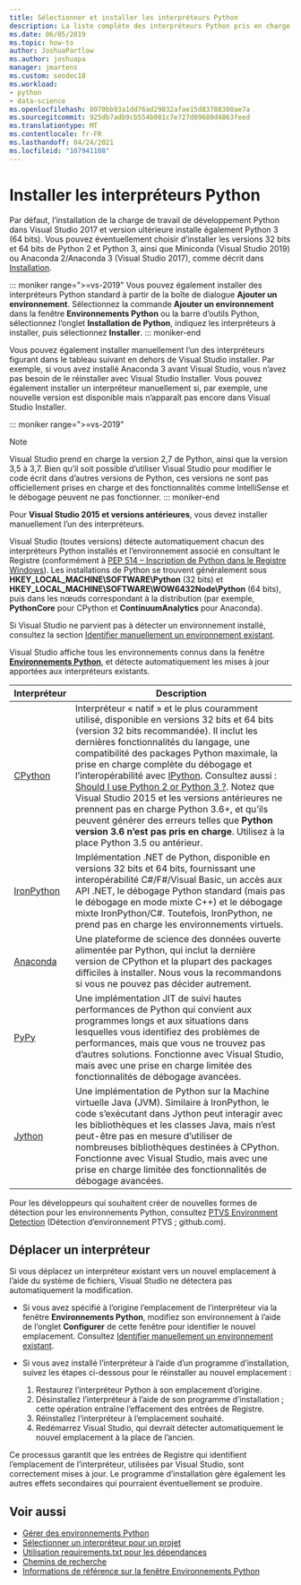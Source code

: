 ```yaml
---
title: Sélectionner et installer les interpréteurs Python
description: La liste complète des interpréteurs Python pris en charge dans Visual Studio, accompagnée d’instructions brèves pour trouver les programmes d’installation associés.
ms.date: 06/05/2019
ms.topic: how-to
author: JoshuaPartlow
ms.author: joshuapa
manager: jmartens
ms.custom: seodec18
ms.workload:
- python
- data-science
ms.openlocfilehash: 8070bb93a1dd76ad29832afae15d83788300ae7a
ms.sourcegitcommit: 925db7adb9cb554b081c7e727d09680d4863feed
ms.translationtype: MT
ms.contentlocale: fr-FR
ms.lasthandoff: 04/24/2021
ms.locfileid: "107941108"
---
```

# <a name="install-python-interpreters"></a>Installer les interpréteurs Python

Par défaut, l’installation de la charge de travail de développement Python dans Visual Studio 2017 et version ultérieure installe également Python 3 (64 bits). Vous pouvez éventuellement choisir d’installer les versions 32 bits et 64 bits de Python 2 et Python 3, ainsi que Miniconda (Visual Studio 2019) ou Anaconda 2/Anaconda 3 (Visual Studio 2017), comme décrit dans [Installation](installing-python-support-in-visual-studio.md).

::: moniker range=">=vs-2019"
Vous pouvez également installer des interpréteurs Python standard à partir de la boîte de dialogue **Ajouter un environnement**. Sélectionnez la commande **Ajouter un environnement** dans la fenêtre **Environnements Python** ou la barre d’outils Python, sélectionnez l’onglet **Installation de Python**, indiquez les interpréteurs à installer, puis sélectionnez **Installer**.
::: moniker-end

Vous pouvez également installer manuellement l’un des interpréteurs figurant dans le tableau suivant en dehors de Visual Studio installer. Par exemple, si vous avez installé Anaconda 3 avant Visual Studio, vous n’avez pas besoin de le réinstaller avec Visual Studio Installer. Vous pouvez également installer un interpréteur manuellement si, par exemple, une nouvelle version est disponible mais n’apparaît pas encore dans Visual Studio Installer.

::: moniker range=">=vs-2019"
> [!Note]
> Visual Studio prend en charge la version 2,7 de Python, ainsi que la version 3,5 à 3,7. Bien qu’il soit possible d’utiliser Visual Studio pour modifier le code écrit dans d’autres versions de Python, ces versions ne sont pas officiellement prises en charge et des fonctionnalités comme IntelliSense et le débogage peuvent ne pas fonctionner.
::: moniker-end

Pour **Visual Studio 2015 et versions antérieures**, vous devez installer manuellement l’un des interpréteurs.

Visual Studio (toutes versions) détecte automatiquement chacun des interpréteurs Python installés et l’environnement associé en consultant le Registre (conformément à [PEP 514 – Inscription de Python dans le Registre Windows](https://www.python.org/dev/peps/pep-0514/)). Les installations de Python se trouvent généralement sous **HKEY_LOCAL_MACHINE\SOFTWARE\Python** (32 bits) et **HKEY_LOCAL_MACHINE\SOFTWARE\WOW6432Node\Python** (64 bits), puis dans les nœuds correspondant à la distribution (par exemple, **PythonCore** pour CPython et **ContinuumAnalytics** pour Anaconda).

Si Visual Studio ne parvient pas à détecter un environnement installé, consultez la section [Identifier manuellement un environnement existant](managing-python-environments-in-visual-studio.md#manually-identify-an-existing-environment).

Visual Studio affiche tous les environnements connus dans la fenêtre [**Environnements Python**](managing-python-environments-in-visual-studio.md#the-python-environments-window), et détecte automatiquement les mises à jour apportées aux interpréteurs existants.

| Interpréteur | Description |
| --- | --- |
| [CPython](https://www.python.org/) | Interpréteur « natif » et le plus couramment utilisé, disponible en versions 32 bits et 64 bits (version 32 bits recommandée). Il inclut les dernières fonctionnalités du langage, une compatibilité des packages Python maximale, la prise en charge complète du débogage et l’interopérabilité avec [IPython](https://ipython.org/). Consultez aussi : [Should I use Python 2 or Python 3 ?](https://wiki.python.org/moin/Python2orPython3). Notez que Visual Studio 2015 et les versions antérieures ne prennent pas en charge Python 3.6+, et qu’ils peuvent générer des erreurs telles que **Python version 3.6 n’est pas pris en charge**. Utilisez à la place Python 3.5 ou antérieur. |
| [IronPython](https://github.com/IronLanguages/ironpython2) | Implémentation .NET de Python, disponible en versions 32 bits et 64 bits, fournissant une interopérabilité C#/F#/Visual Basic, un accès aux API .NET, le débogage Python standard (mais pas le débogage en mode mixte C++) et le débogage mixte IronPython/C#. Toutefois, IronPython, ne prend pas en charge les environnements virtuels. |
| [Anaconda](https://www.continuum.io) | Une plateforme de science des données ouverte alimentée par Python, qui inclut la dernière version de CPython et la plupart des packages difficiles à installer. Nous vous la recommandons si vous ne pouvez pas décider autrement. |
| [PyPy](https://www.pypy.org/) | Une implémentation JIT de suivi hautes performances de Python qui convient aux programmes longs et aux situations dans lesquelles vous identifiez des problèmes de performances, mais que vous ne trouvez pas d’autres solutions. Fonctionne avec Visual Studio, mais avec une prise en charge limitée des fonctionnalités de débogage avancées. |
| [Jython](https://www.jython.org/) | Une implémentation de Python sur la Machine virtuelle Java (JVM). Similaire à IronPython, le code s’exécutant dans Jython peut interagir avec les bibliothèques et les classes Java, mais n’est peut-être pas en mesure d’utiliser de nombreuses bibliothèques destinées à CPython. Fonctionne avec Visual Studio, mais avec une prise en charge limitée des fonctionnalités de débogage avancées. |

Pour les développeurs qui souhaitent créer de nouvelles formes de détection pour les environnements Python, consultez [PTVS Environment Detection](https://github.com/Microsoft/PTVS/wiki/Extensibility-Environments) (Détection d’environnement PTVS ; github.com).

## <a name="move-an-interpreter"></a>Déplacer un interpréteur

Si vous déplacez un interpréteur existant vers un nouvel emplacement à l’aide du système de fichiers, Visual Studio ne détectera pas automatiquement la modification.

- Si vous avez spécifié à l’origine l’emplacement de l’interpréteur via la fenêtre **Environnements Python**, modifiez son environnement à l’aide de l’onglet **Configurer** de cette fenêtre pour identifier le nouvel emplacement. Consultez [Identifier manuellement un environnement existant](managing-python-environments-in-visual-studio.md#manually-identify-an-existing-environment).

- Si vous avez installé l’interpréteur à l’aide d’un programme d’installation, suivez les étapes ci-dessous pour le réinstaller au nouvel emplacement :

  1. Restaurez l’interpréteur Python à son emplacement d’origine.
  2. Désinstallez l’interpréteur à l’aide de son programme d’installation ; cette opération entraîne l’effacement des entrées de Registre.
  3. Réinstallez l’interpréteur à l’emplacement souhaité.
  4. Redémarrez Visual Studio, qui devrait détecter automatiquement le nouvel emplacement à la place de l’ancien.

Ce processus garantit que les entrées de Registre qui identifient l’emplacement de l’interpréteur, utilisées par Visual Studio, sont correctement mises à jour. Le programme d’installation gère également les autres effets secondaires qui pourraient éventuellement se produire.

## <a name="see-also"></a>Voir aussi

- [Gérer des environnements Python](managing-python-environments-in-visual-studio.md)
- [Sélectionner un interpréteur pour un projet](selecting-a-python-environment-for-a-project.md)
- [Utilisation requirements.txt pour les dépendances](managing-required-packages-with-requirements-txt.md)
- [Chemins de recherche](search-paths.md)
- [Informations de référence sur la fenêtre Environnements Python](python-environments-window-tab-reference.md)
